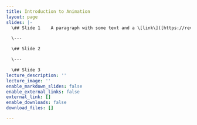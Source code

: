 ```yaml
---
title: Introduction to Animation
layout: page
slides: |-
  \## Slide 1    A paragraph with some text and a \[link\]([https://revealjs.com/markdown/](https://revealjs.com/markdown/ "https://revealjs.com/markdown/")).

  \---

  \## Slide 2

  \---

  \## Slide 3
lecture_description: ''
lecture_image: ''
enable_markdown_slides: false
enable_external_links: false
external_link: []
enable_downloads: false
download_files: []

---
```

